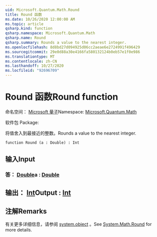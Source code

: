 ```yaml
---
uid: Microsoft.Quantum.Math.Round
title: Round 函数
ms.date: 10/26/2020 12:00:00 AM
ms.topic: article
qsharp.kind: function
qsharp.namespace: Microsoft.Quantum.Math
qsharp.name: Round
qsharp.summary: Rounds a value to the nearest integer.
ms.openlocfilehash: 8d8bd27d094925d06cc2aeae6e2724991f496429
ms.sourcegitcommit: 29e0d88a30e4166fa580132124b0eb57e1f0e986
ms.translationtype: MT
ms.contentlocale: zh-CN
ms.lasthandoff: 10/27/2020
ms.locfileid: "92696709"
---
```

# <a name="round-function"></a><span data-ttu-id="551d5-102">Round 函数</span><span class="sxs-lookup"><span data-stu-id="551d5-102">Round function</span></span>

<span data-ttu-id="551d5-103">命名空间： [Microsoft 量子](xref:Microsoft.Quantum.Math)</span><span class="sxs-lookup"><span data-stu-id="551d5-103">Namespace: [Microsoft.Quantum.Math](xref:Microsoft.Quantum.Math)</span></span>

<span data-ttu-id="551d5-104">软件包 [](https://nuget.org/packages/)</span><span class="sxs-lookup"><span data-stu-id="551d5-104">Package: [](https://nuget.org/packages/)</span></span>


<span data-ttu-id="551d5-105">将值舍入到最接近的整数。</span><span class="sxs-lookup"><span data-stu-id="551d5-105">Rounds a value to the nearest integer.</span></span>

```qsharp
function Round (a : Double) : Int
```


## <a name="input"></a><span data-ttu-id="551d5-106">输入</span><span class="sxs-lookup"><span data-stu-id="551d5-106">Input</span></span>

### <a name="a--double"></a><span data-ttu-id="551d5-107">答： [Double](xref:microsoft.quantum.lang-ref.double)</span><span class="sxs-lookup"><span data-stu-id="551d5-107">a : [Double](xref:microsoft.quantum.lang-ref.double)</span></span>





## <a name="output--int"></a><span data-ttu-id="551d5-108">输出： [Int](xref:microsoft.quantum.lang-ref.int)</span><span class="sxs-lookup"><span data-stu-id="551d5-108">Output : [Int](xref:microsoft.quantum.lang-ref.int)</span></span>



## <a name="remarks"></a><span data-ttu-id="551d5-109">注解</span><span class="sxs-lookup"><span data-stu-id="551d5-109">Remarks</span></span>

<span data-ttu-id="551d5-110">有关更多详细信息，请参阅 [system.object](https://docs.microsoft.com/dotnet/api/system.math.round) 。</span><span class="sxs-lookup"><span data-stu-id="551d5-110">See [System.Math.Round](https://docs.microsoft.com/dotnet/api/system.math.round) for more details.</span></span>